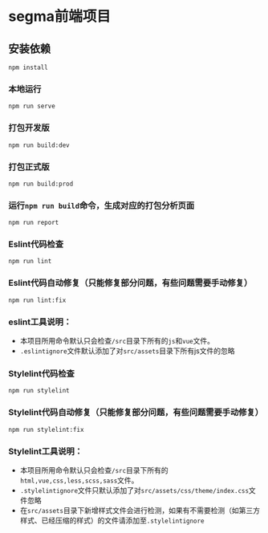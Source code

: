 # segma前端项目

## 安装依赖
```
npm install
```

### 本地运行
```
npm run serve
```

### 打包开发版
```
npm run build:dev
```

### 打包正式版
```
npm run build:prod
```

### 运行`npm run build`命令，生成对应的打包分析页面
```
npm run report
```

### Eslint代码检查
```
npm run lint
```

### Eslint代码自动修复（只能修复部分问题，有些问题需要手动修复）
```
npm run lint:fix
```
### eslint工具说明：
- 本项目所用命令默认只会检查`/src`目录下所有的`js`和`vue`文件。
- `.eslintignore`文件默认添加了对`src/assets`目录下所有js文件的忽略

### Stylelint代码检查
```
npm run stylelint
```

### Stylelint代码自动修复（只能修复部分问题，有些问题需要手动修复）
```
npm run stylelint:fix
```
### Stylelint工具说明：
- 本项目所用命令默认只会检查`/src`目录下所有的`html,vue,css,less,scss,sass`文件。
- `.stylelintignore`文件只默认添加了对`src/assets/css/theme/index.css`文件忽略
- 在`src/assets`目录下新增样式文件会进行检测，如果有不需要检测（如第三方样式、已经压缩的样式）的文件请添加至`.stylelintignore`


